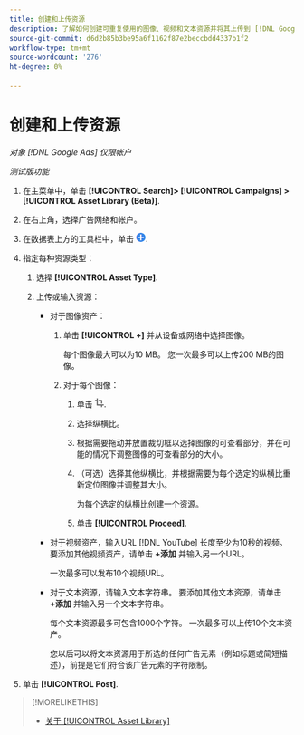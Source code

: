 ```yaml
---
title: 创建和上传资源
description: 了解如何创建可重复使用的图像、视频和文本资源并将其上传到 [!DNL Google Ads] 帐户级别的资产库。
source-git-commit: d6d2b85b3be95a6f1162f87e2beccbdd4337b1f2
workflow-type: tm+mt
source-wordcount: '276'
ht-degree: 0%

---
```


# 创建和上传资源

*对象 [!DNL Google Ads] 仅限帐户*

*测试版功能*

1. 在主菜单中，单击 **[!UICONTROL Search]> [!UICONTROL Campaigns] >[!UICONTROL Asset Library (Beta)]**.

1. 在右上角，选择广告网络和帐户。

1. 在数据表上方的工具栏中，单击 ![上传](/help/search-social-commerce/assets/add.png "上传").

1. 指定每种资源类型：

   1. 选择 **[!UICONTROL Asset Type]**.

   1. 上传或输入资源：

      * 对于图像资产：

         1. 单击 **[!UICONTROL +]** 并从设备或网络中选择图像。

            每个图像最大可以为10 MB。 您一次最多可以上传200 MB的图像。

         1. 对于每个图像：

            1. 单击 ![裁切](/help/search-social-commerce/assets/crop.png "裁切").

            1. 选择纵横比。

            1. 根据需要拖动并放置裁切框以选择图像的可查看部分，并在可能的情况下调整图像的可查看部分的大小。

            1. （可选）选择其他纵横比，并根据需要为每个选定的纵横比重新定位图像并调整其大小。

               为每个选定的纵横比创建一个资源。

            1. 单击 **[!UICONTROL Proceed]**.

      * 对于视频资产，输入URL [!DNL YouTube] 长度至少为10秒的视频。 要添加其他视频资产，请单击 **+添加** 并输入另一个URL。

        一次最多可以发布10个视频URL。

      * 对于文本资源，请输入文本字符串。 要添加其他文本资源，请单击 **+添加** 并输入另一个文本字符串。

        每个文本资源最多可包含1000个字符。 一次最多可以上传10个文本资产。

        您以后可以将文本资源用于所选的任何广告元素（例如标题或简短描述），前提是它们符合该广告元素的字符限制。

1. 单击 **[!UICONTROL Post]**.

>[!MORELIKETHIS]
>
>* [关于 [!UICONTROL Asset Library]](asset-library-about.md)
